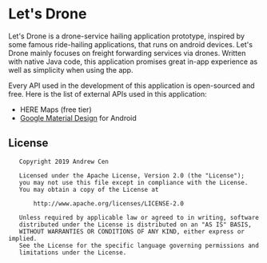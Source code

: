 # Let's Drone

Let's Drone is a drone-service hailing application prototype, inspired by some famous ride-hailing applications, that runs on android devices. Let's Drone mainly focuses on freight forwarding services via drones. Written with native Java code, this application promises great in-app experience as well as simplicity when using the app.

Every API used in the development of this application is open-sourced and free. Here is the list of external APIs used in this application:
- HERE Maps (free tier)
- [Google Material Design](https://material.io/) for Android


## License

```
   Copyright 2019 Andrew Cen

   Licensed under the Apache License, Version 2.0 (the "License");
   you may not use this file except in compliance with the License.
   You may obtain a copy of the License at

       http://www.apache.org/licenses/LICENSE-2.0

   Unless required by applicable law or agreed to in writing, software
   distributed under the License is distributed on an "AS IS" BASIS,
   WITHOUT WARRANTIES OR CONDITIONS OF ANY KIND, either express or implied.
   See the License for the specific language governing permissions and
   limitations under the License.
```
